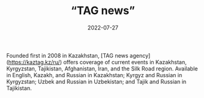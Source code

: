 ﻿---
countries: ["Kazakhstan"]
category: [“Independent media”]
tags: [“media publication”, “news”, “Central Asia media”]
dates: [2008-2022]
data_type: [“news”] 
title: [“TAG news”]
date: [2022-07-27]
language: [“English”, “Kazakh”, “Russian”, “Kyrgyz”, “Uzbek”, “Tajik”]
description: [TAG news agency offers coverage of current events in Kazakhstan, Kyrgyzstan, Tajikistan, Afghanistan, Iran, and the Silk Road region.]
---

Founded first in 2008 in Kazakhstan, [TAG news agency] (https://kaztag.kz/ru/) offers coverage of current events in Kazakhstan, Kyrgyzstan, Tajikistan, Afghanistan, Iran, and the Silk Road region. Available in English, Kazakh, and Russian in Kazakhstan; Kyrgyz and Russian in Kyrgyzstan; Uzbek and Russian in Uzbekistan; and Tajik and Russian in Tajikistan. 

